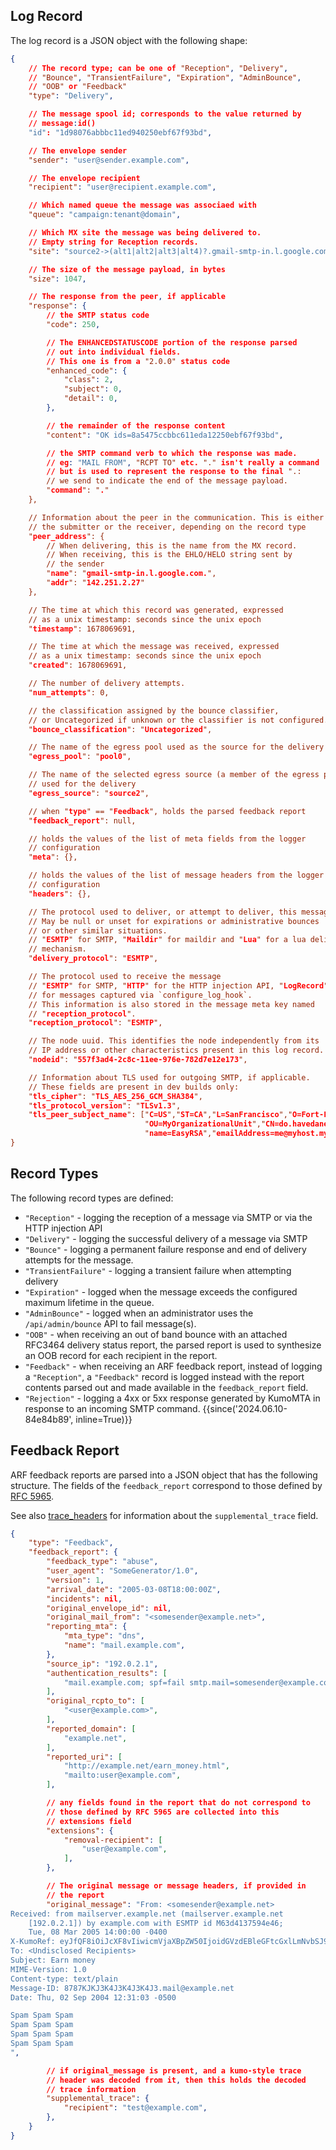 ## Log Record

The log record is a JSON object with the following shape:

```json
{
    // The record type; can be one of "Reception", "Delivery",
    // "Bounce", "TransientFailure", "Expiration", "AdminBounce",
    // "OOB" or "Feedback"
    "type": "Delivery",

    // The message spool id; corresponds to the value returned by
    // message:id()
    "id": "1d98076abbbc11ed940250ebf67f93bd",

    // The envelope sender
    "sender": "user@sender.example.com",

    // The envelope recipient
    "recipient": "user@recipient.example.com",

    // Which named queue the message was associaed with
    "queue": "campaign:tenant@domain",

    // Which MX site the message was being delivered to.
    // Empty string for Reception records.
    "site": "source2->(alt1|alt2|alt3|alt4)?.gmail-smtp-in.l.google.com.",

    // The size of the message payload, in bytes
    "size": 1047,

    // The response from the peer, if applicable
    "response": {
        // the SMTP status code
        "code": 250,

        // The ENHANCEDSTATUSCODE portion of the response parsed
        // out into individual fields.
        // This one is from a "2.0.0" status code
        "enhanced_code": {
            "class": 2,
            "subject": 0,
            "detail": 0,
        },

        // the remainder of the response content
        "content": "OK ids=8a5475ccbbc611eda12250ebf67f93bd",

        // the SMTP command verb to which the response was made.
        // eg: "MAIL FROM", "RCPT TO" etc. "." isn't really a command
        // but is used to represent the response to the final ".:
        // we send to indicate the end of the message payload.
        "command": "."
    },

    // Information about the peer in the communication. This is either
    // the submitter or the receiver, depending on the record type
    "peer_address": {
        // When delivering, this is the name from the MX record.
        // When receiving, this is the EHLO/HELO string sent by
        // the sender
        "name": "gmail-smtp-in.l.google.com.",
        "addr": "142.251.2.27"
    },

    // The time at which this record was generated, expressed
    // as a unix timestamp: seconds since the unix epoch
    "timestamp": 1678069691,

    // The time at which the message was received, expressed
    // as a unix timestamp: seconds since the unix epoch
    "created": 1678069691,

    // The number of delivery attempts.
    "num_attempts": 0,

    // the classification assigned by the bounce classifier,
    // or Uncategorized if unknown or the classifier is not configured.
    "bounce_classification": "Uncategorized",

    // The name of the egress pool used as the source for the delivery
    "egress_pool": "pool0",

    // The name of the selected egress source (a member of the egress pool)
    // used for the delivery
    "egress_source": "source2",

    // when "type" == "Feedback", holds the parsed feedback report
    "feedback_report": null,

    // holds the values of the list of meta fields from the logger
    // configuration
    "meta": {},

    // holds the values of the list of message headers from the logger
    // configuration
    "headers": {},

    // The protocol used to deliver, or attempt to deliver, this message.
    // May be null or unset for expirations or administrative bounces
    // or other similar situations.
    // "ESMTP" for SMTP, "Maildir" for maildir and "Lua" for a lua delivery
    // mechanism.
    "delivery_protocol": "ESMTP",

    // The protocol used to receive the message
    // "ESMTP" for SMTP, "HTTP" for the HTTP injection API, "LogRecord"
    // for messages captured via `configure_log_hook`.
    // This information is also stored in the message meta key named
    // "reception_protocol".
    "reception_protocol": "ESMTP",

    // The node uuid. This identifies the node independently from its
    // IP address or other characteristics present in this log record.
    "nodeid": "557f3ad4-2c8c-11ee-976e-782d7e12e173",

    // Information about TLS used for outgoing SMTP, if applicable.
    // These fields are present in dev builds only:
    "tls_cipher": "TLS_AES_256_GCM_SHA384",
    "tls_protocol_version": "TLSv1.3",
    "tls_peer_subject_name": ["C=US","ST=CA","L=SanFrancisco","O=Fort-Funston",
                              "OU=MyOrganizationalUnit","CN=do.havedane.net",
                              "name=EasyRSA","emailAddress=me@myhost.mydomain"]}
}
```

## Record Types

The following record types are defined:

* `"Reception"` - logging the reception of a message via SMTP or via
  the HTTP injection API
* `"Delivery"` - logging the successful delivery of a message via SMTP
* `"Bounce"` - logging a permanent failure response and end of delivery
  attempts for the message.
* `"TransientFailure"` - logging a transient failure when attempting delivery
* `"Expiration"` - logged when the message exceeds the configured maximum
  lifetime in the queue.
* `"AdminBounce"` - logged when an administrator uses the `/api/admin/bounce`
  API to fail message(s).
* `"OOB"` - when receiving an out of band bounce with an attached RFC3464
  delivery status report, the parsed report is used to synthesize an OOB
  record for each recipient in the report.
* `"Feedback"` - when receiving an ARF feedback report, instead of logging
  a `"Reception"`, a `"Feedback"` record is logged instead with the report
  contents parsed out and made available in the `feedback_report` field.
* `"Rejection"` - logging a 4xx or 5xx response generated by KumoMTA
  in response to an incoming SMTP command. {{since('2024.06.10-84e84b89', inline=True)}}

## Feedback Report

ARF feedback reports are parsed into a JSON object that has the following
structure.  The fields of the `feedback_report` correspond to those defined
by [RFC 5965](https://www.rfc-editor.org/rfc/rfc5965).

See also [trace_headers](start_esmtp_listener.md#trace_headers) for information
about the `supplemental_trace` field.

```json
{
    "type": "Feedback",
    "feedback_report": {
        "feedback_type": "abuse",
        "user_agent": "SomeGenerator/1.0",
        "version": 1,
        "arrival_date": "2005-03-08T18:00:00Z",
        "incidents": nil,
        "original_envelope_id": nil,
        "original_mail_from": "<somesender@example.net>",
        "reporting_mta": {
            "mta_type": "dns",
            "name": "mail.example.com",
        },
        "source_ip": "192.0.2.1",
        "authentication_results": [
            "mail.example.com; spf=fail smtp.mail=somesender@example.com",
        ],
        "original_rcpto_to": [
            "<user@example.com>",
        ],
        "reported_domain": [
            "example.net",
        ],
        "reported_uri": [
            "http://example.net/earn_money.html",
            "mailto:user@example.com",
        ],

        // any fields found in the report that do not correspond to
        // those defined by RFC 5965 are collected into this
        // extensions field
        "extensions": {
            "removal-recipient": [
                "user@example.com",
            ],
        },

        // The original message or message headers, if provided in
        // the report
        "original_message": "From: <somesender@example.net>
Received: from mailserver.example.net (mailserver.example.net
    [192.0.2.1]) by example.com with ESMTP id M63d4137594e46;
    Tue, 08 Mar 2005 14:00:00 -0400
X-KumoRef: eyJfQF8iOiJcXF8vIiwicmVjaXBpZW50IjoidGVzdEBleGFtcGxlLmNvbSJ9
To: <Undisclosed Recipients>
Subject: Earn money
MIME-Version: 1.0
Content-type: text/plain
Message-ID: 8787KJKJ3K4J3K4J3K4J3.mail@example.net
Date: Thu, 02 Sep 2004 12:31:03 -0500

Spam Spam Spam
Spam Spam Spam
Spam Spam Spam
Spam Spam Spam
",

        // if original_message is present, and a kumo-style trace
        // header was decoded from it, then this holds the decoded
        // trace information
        "supplemental_trace": {
            "recipient": "test@example.com",
        },
    }
}
```

